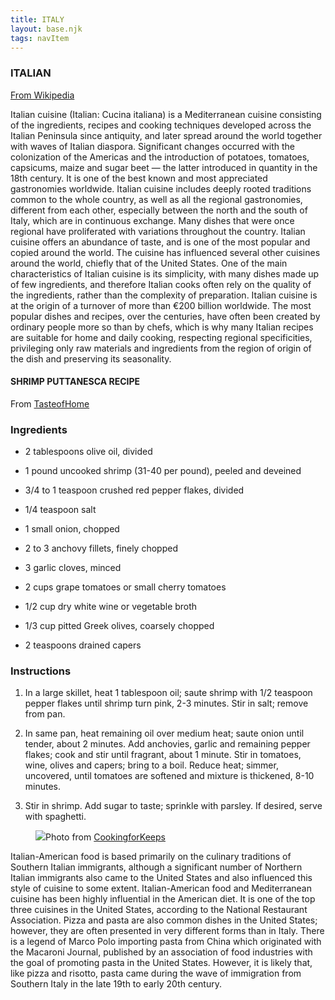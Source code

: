 ```yaml
---
title: ITALY
layout: base.njk
tags: navItem
---
```


<section class="about">
            <h3>ITALIAN</h3>
            <p><a href = "https://en.wikipedia.org/wiki/Italian_cuisine" class = "cuisine-intro" target="_blank">From Wikipedia</a></p>
            <p>Italian cuisine (Italian: Cucina italiana) is a Mediterranean cuisine consisting of the ingredients, recipes and 
            cooking techniques developed across the Italian Peninsula since antiquity, and later spread around the world 
            together with waves of Italian diaspora. Significant changes occurred with the colonization of the Americas and the 
            introduction of potatoes, tomatoes, capsicums, maize and sugar beet — the latter introduced in quantity in the 18th 
            century. It is one of the best known and most appreciated gastronomies worldwide.
            Italian cuisine includes deeply rooted traditions common to the whole country, as well as all the regional 
            gastronomies, different from each other, especially between the north and the south of Italy, which are in 
            continuous exchange. Many dishes that were once regional have proliferated with variations throughout the country.
            Italian cuisine offers an abundance of taste, and is one of the most popular and copied around the world. 
            The cuisine has influenced several other cuisines around the world, chiefly that of the United States.
            One of the main characteristics of Italian cuisine is its simplicity, with many dishes made up of few ingredients, 
            and therefore Italian cooks often rely on the quality of the ingredients, rather than the complexity of preparation.
            Italian cuisine is at the origin of a turnover of more than €200 billion worldwide. The most popular dishes and 
            recipes, over the centuries, have often been created by ordinary people more so than by chefs, which is why many 
            Italian recipes are suitable for home and daily cooking, respecting regional specificities, privileging only raw 
            materials and ingredients from the region of origin of the dish and preserving its seasonality.</p>
        </section>

<section class="t-intro">
                <div class="food-tile-two-italy">
                <div class="rec-contain">
                    <h4>SHRIMP PUTTANESCA RECIPE</h4>
                    <p> From <a href="https://www.tasteofhome.com/recipes/shrimp-puttanesca/" class="recipe-link" target="_blank">TasteofHome</a></p>
                </div>
                    <div class="recipe">
                    <div class="ingredient-container">
                        <h3> Ingredients </h3>
                        <ul class="ingredients">
                            <li><p>2 tablespoons olive oil, divided</p></li>
                            <li><p>1 pound uncooked shrimp (31-40 per pound), peeled and deveined</p></li>
                            <li><p>3/4 to 1 teaspoon crushed red pepper flakes, divided</p></li>
                            <li><p>1/4 teaspoon salt</p></li>
                            <li><p>1 small onion, chopped</p></li>
                            <li><p>2 to 3 anchovy fillets, finely chopped</p></li>
                            <li><p>3 garlic cloves, minced</p></li>
                            <li><p>2 cups grape tomatoes or small cherry tomatoes</p></li>
                            <li><p>1/2 cup dry white wine or vegetable broth</p></li>
                            <li><p>1/3 cup pitted Greek olives, coarsely chopped</p></li>
                            <li><p>2 teaspoons drained capers</p></li>
                        </ul>
                    </div>
                    <div class="instruction-container">
                        <h3> Instructions </h3>
                        <ol class="instructions">
                            <li><p>In a large skillet, heat 1 tablespoon oil; saute shrimp with 1/2 teaspoon pepper flakes until shrimp turn pink, 2-3 minutes. Stir in salt; remove from pan. </p></li>
                            <li><p>In same pan, heat remaining oil over medium heat; saute onion until tender, about 2 minutes. Add anchovies, garlic and remaining pepper flakes; cook and stir until fragrant, about 1 minute. Stir in tomatoes, wine, olives and capers; bring to a boil. Reduce heat; simmer, uncovered, until tomatoes are softened and mixture is thickened, 8-10 minutes. </p></li>
                            <li><p>Stir in shrimp. Add sugar to taste; sprinkle with parsley. If desired, serve with spaghetti. </p></li>
                        </ol>
                    </div> 
                    </div>
                </div>
                <div class="img-layer-yell">
                <div class="img-tile-two-italy">
                    <figure><img src="/images/shrimp_puttanesca.jpg">Photo from <a href="https://www.cookingforkeeps.com/shrimp-puttanesca/" class="img-cred">CookingforKeeps</a></figure>
                </div>
                </div>
        </section>
  
<section class="more-info">
            <div id="info-text-italy">
                <p>Italian-American food is based primarily on the culinary traditions of Southern Italian immigrants, although a significant number of Northern Italian immigrants also came to the United States and also influenced this style of cuisine to some extent. Italian-American food and Mediterranean cuisine has been highly influential in the American diet. It is one of the top three cuisines in the United States, according to the National Restaurant Association. Pizza and pasta are also common dishes in the United States; however, they are often presented in very different forms than in Italy. There is a legend of Marco Polo importing pasta from China which originated with the Macaroni Journal, published by an association of food industries with the goal of promoting pasta in the United States. However, it is likely that, like pizza and risotto, pasta came during the wave of immigration from Southern Italy in the late 19th to early 20th century. </p>
            </div>
        </section>  